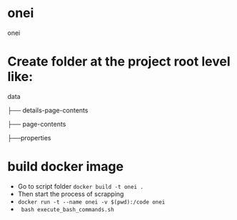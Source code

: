 # onei
onei 


# Create folder at the project root level like:
data

  ├── details-page-contents

  ├── page-contents

  ├──properties

 # build docker image 
 - Go to script folder
 `docker build -t onei .`
 - Then start the process of scrapping
 - `docker run -t --name onei -v $(pwd):/code onei `
- ` bash execute_bash_commands.sh`